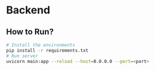# Backend

## How to Run?
```bash
# Install the environments
pip install -r requirements.txt
# Run server
uvicorn main:app --reload --host=0.0.0.0 --port=<port>
```